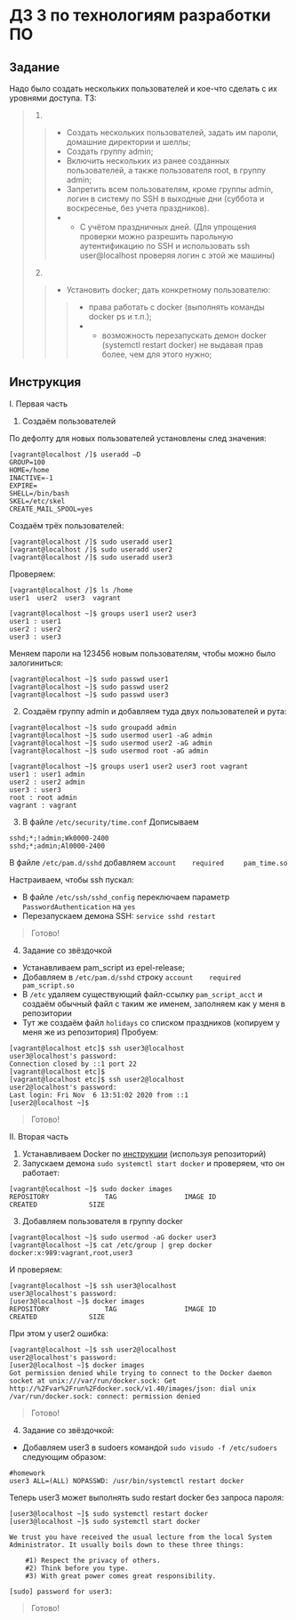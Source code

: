 # ДЗ 3 по технологиям разработки ПО

## Задание
Надо было создать нескольких пользователей и кое-что сделать с их уровнями доступа. ТЗ:
>1.
>>- Создать нескольких пользователей, задать им пароли, домашние директории и шеллы;
>>- Создать группу admin;
>>- Включить нескольких из ранее созданных пользователей, а также пользователя root, в группу admin;
>>- Запретить всем пользователям, кроме группы admin, логин в систему по SSH в выходные дни (суббота и воскресенье, без учета праздников).
>>- * С учётом праздничных дней.
>>(Для упрощения проверки можно разрешить парольную аутентификацию по SSH и использовать ssh user@localhost проверяя логин с этой же машины)
>
>2.
>>- Установить docker; дать конкретному пользователю:
>>>- права работать с docker (выполнять команды docker ps и т.п.);
>>>- * возможность перезапускать демон docker (systemctl restart docker) не выдавая прав более, чем для этого нужно;

## Инструкция
I. Первая часть
1. Создаём пользователей

По дефолту для новых пользователей установлены след значения: 
```
[vagrant@localhost /]$ useradd –D
GROUP=100
HOME=/home
INACTIVE=-1
EXPIRE=
SHELL=/bin/bash
SKEL=/etc/skel
CREATE_MAIL_SPOOL=yes
```
Создаём трёх пользователей:
```
[vagrant@localhost /]$ sudo useradd user1
[vagrant@localhost /]$ sudo useradd user2
[vagrant@localhost /]$ sudo useradd user3
```
Проверяем:
```
[vagrant@localhost /]$ ls /home
user1  user2  user3  vagrant

[vagrant@localhost ~]$ groups user1 user2 user3
user1 : user1
user2 : user2
user3 : user3
```
Меняем пароли на 123456 новым пользователям, чтобы можно было залогиниться:
```
[vagrant@localhost ~]$ sudo passwd user1
[vagrant@localhost ~]$ sudo passwd user2
[vagrant@localhost ~]$ sudo passwd user3
```
2. Создаём группу admin и добавляем туда двух пользователей и рута:
```
[vagrant@localhost ~]$ sudo groupadd admin
[vagrant@localhost ~]$ sudo usermod user1 -aG admin
[vagrant@localhost ~]$ sudo usermod user2 -aG admin
[vagrant@localhost ~]$ sudo usermod root -aG admin

[vagrant@localhost ~]$ groups user1 user2 user3 root vagrant
user1 : user1 admin
user2 : user2 admin
user3 : user3
root : root admin
vagrant : vagrant
```
3. В файле `/etc/security/time.conf`
Дописываем
```
sshd;*;!admin;Wk0000-2400
sshd;*;admin;Al0000-2400
```

В файле `/etc/pam.d/sshd`
добавляем 
`account    required     pam_time.so`

Настраиваем, чтобы ssh пускал:
- В файле `/etc/ssh/sshd_config`
переключаем параметр `PasswordAuthentication` на `yes`
- Перезапускаем демона SSH: `service sshd restart`

>Готово!

4. Задание со звёздочкой
- Устанавливаем pam_script из epel-release;
- Добавляем в `/etc/pam.d/sshd` строку `account    required     pam_script.so `
- В `/etc` удаляем существующий файл-ссылку `pam_script_acct` и создаём обычный файл с таким же именем, заполняем как у меня в репозитории
- Тут же создаём файл `holidays` со списком праздников (копируем у меня же из репозитория)
Пробуем:

```
[vagrant@localhost etc]$ ssh user3@localhost
user3@localhost's password:
Connection closed by ::1 port 22
[vagrant@localhost etc]$
[vagrant@localhost etc]$ ssh user2@localhost
user2@localhost's password:
Last login: Fri Nov  6 13:51:02 2020 from ::1
[user2@localhost ~]$
```
>Готово!

II. Вторая часть
1. Устанавливаем Docker по [инструкции](https://docs.docker.com/engine/install/centos/) (используя репозиторий)
2. Запускаем демона `sudo systemctl start docker` и проверяем, что он работает:
```
[vagrant@localhost ~]$ sudo docker images
REPOSITORY              TAG                 IMAGE ID            CREATED             SIZE
```
3. Добавляем пользователя в группу docker
```
[vagrant@localhost ~]$ sudo usermod -aG docker user3
[vagrant@localhost ~]$ cat /etc/group | grep docker
docker:x:989:vagrant,root,user3
```
И проверяем:
```
[vagrant@localhost ~]$ ssh user3@localhost
user3@localhost's password:
[user3@localhost ~]$ docker images
REPOSITORY              TAG                 IMAGE ID            CREATED             SIZE
```
При этом у user2 ошибка:
```
[vagrant@localhost ~]$ ssh user2@localhost
user2@localhost's password:
[user2@localhost ~]$ docker images
Got permission denied while trying to connect to the Docker daemon socket at unix:///var/run/docker.sock: Get http://%2Fvar%2Frun%2Fdocker.sock/v1.40/images/json: dial unix /var/run/docker.sock: connect: permission denied
```
>Готово!
4. Задание со звёздочкой:
- Добавляем user3 в sudoers командой `sudo visudo -f /etc/sudoers` следующим образом:
```
#homework
user3 ALL=(ALL) NOPASSWD: /usr/bin/systemctl restart docker
```
Теперь user3 может выполнять sudo restart docker без запроса пароля:
```
[user3@localhost ~]$ sudo systemctl restart docker
[user3@localhost ~]$ sudo systemctl start docker

We trust you have received the usual lecture from the local System
Administrator. It usually boils down to these three things:

    #1) Respect the privacy of others.
    #2) Think before you type.
    #3) With great power comes great responsibility.

[sudo] password for user3:
```
>Готово!
